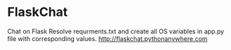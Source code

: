 FlaskChat
=========

Chat on Flask
Resolve requrments.txt and create all OS variables in app.py file with corresponding values.
http://flaskchat.pythonanywhere.com
